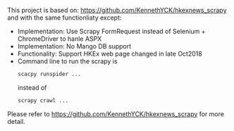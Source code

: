 This project is based on: https://github.com/KennethYCK/hkexnews_scrapy and with the same functionliaty except:

* Implementation: Use Scrapy FormRequest instead of Selenium + ChromeDriver to hanle ASPX 
* Implementation: No Mango DB support
* Functionality: Support HKEx web page changed in late Oct2018
* Command line to run the scrapy is 
   ```python
  scacpy runspider ...
   ```
  instead of   
   ```python
  scrapy crawl ...
   ```
Please refer to https://github.com/KennethYCK/hkexnews_scrapy for more detail.
